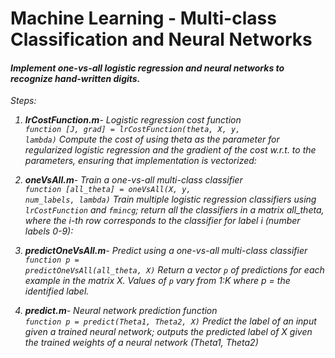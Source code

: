 # Machine Learning - Multi-class Classification and Neural Networks

#### <em>Implement one-vs-all logistic regression and neural networks to recognize hand-written digits.<br>

Steps:
1) <em><strong>lrCostFunction.m</em></strong>- Logistic regression cost function<br>
<code>function [J, grad] = lrCostFunction(theta, X, y, lambda)</code>
<em>Compute the cost of using theta as the parameter for regularized logistic regression and the gradient of the cost w.r.t. to the parameters, ensuring that implementation is vectorized:</em><br>

2) <em><strong>oneVsAll.m</em></strong>- Train a one-vs-all multi-class classifier<br>
<code>function [all_theta] = oneVsAll(X, y, num_labels, lambda)</code>
<em>Train multiple logistic regression classifiers using <code>lrCostFunction</code> and <code>fmincg</code>; return all the classifiers in a matrix all_theta, where the i-th row corresponds to the classifier for label i (number labels 0-9):</em><br>

3) <em><strong>predictOneVsAll.m</em></strong>- Predict using a one-vs-all multi-class classifier<br>
<code>function p = predictOneVsAll(all_theta, X)</code>
<em> Return a vector <code>p</code> of predictions for each example in the matrix X. Values of <code>p</code> vary from 1:K where p = the identified label.</em><br>
  
4) <em><strong>predict.m</em></strong>- Neural network prediction function<br>
<code>function p = predict(Theta1, Theta2, X)</code>
<em>Predict the label of an input given a trained neural network; outputs the predicted label of X given the trained weights of a neural network (Theta1, Theta2)</em>
